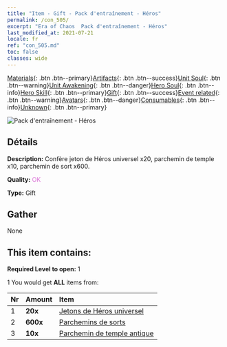 ```yaml
---
title: "Item - Gift - Pack d'entraînement - Héros"
permalink: /con_505/
excerpt: "Era of Chaos  Pack d'entraînement - Héros"
last_modified_at: 2021-07-21
locale: fr
ref: "con_505.md"
toc: false
classes: wide
---
```

 [Materials](/ItemsFR/){: .btn .btn--primary}[Artifacts](/ItemsFR/Artifacts/){: .btn .btn--success}[Unit Soul](/ItemsFR/UnitSoul/){: .btn .btn--warning}[Unit Awakening](/ItemsFR/UnitAwakening/){: .btn .btn--danger}[Hero Soul](/ItemsFR/HeroSoul/){: .btn .btn--info}[Hero Skill](/ItemsFR/HeroSkill/){: .btn .btn--primary}[Gift](/ItemsFR/Gift/){: .btn .btn--success}[Event related](/ItemsFR/Events/){: .btn .btn--warning}[Avatars](/ItemsFR/Avatars/){: .btn .btn--danger}[Consumables](/ItemsFR/Consumables/){: .btn .btn--info}[Unknown](/ItemsFR/Unknown/){: .btn .btn--primary}

 ![Pack d'entraînement - Héros](/images/t/i_907128.png)

## Détails
 **Description:** Confère jeton de Héros universel x20, parchemin de temple x10, parchemin de sort x600.

 **Quality:** <span style="color: #DA70D6">OK</span>

 **Type:** Gift

## Gather

  None

## This item contains:

 **Required Level to open:** 1

 1 You would get **ALL** items  from:

  | Nr | Amount |     Item    |
  |:---|:-------|:------------|
  | 1 |  **20x** | [Jetons de Héros universel](/ItemsFR/her_358/) |  | 
  | 2 |  **600x** | [Parchemins de sorts](/ItemsFR/con_694/) |  | 
  | 3 |  **10x** | [Parchemin de temple antique](/ItemsFR/con_697/) |  | 
